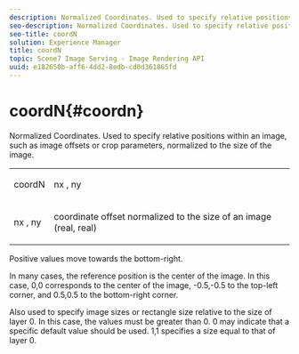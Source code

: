 ```yaml
---
description: Normalized Coordinates. Used to specify relative positions within an image, such as image offsets or crop parameters, normalized to the size of the image.
seo-description: Normalized Coordinates. Used to specify relative positions within an image, such as image offsets or crop parameters, normalized to the size of the image.
seo-title: coordN
solution: Experience Manager
title: coordN
topic: Scene7 Image Serving - Image Rendering API
uuid: e182650b-aff6-4dd2-8edb-cd0d361865fd
---
```


# coordN{#coordn}

Normalized Coordinates. Used to specify relative positions within an image, such as image offsets or crop parameters, normalized to the size of the image.

<table id="simpletable_EFA3111DC4B94BAF94715500DB4DD8FB"> 
 <tr class="strow"> 
  <td class="stentry"> <p><span class="codeph"> <span class="varname"> coordN</span> </span> </p> </td> 
  <td class="stentry"> <p><span class="codeph"> <span class="varname"> nx</span> </span>, <span class="codeph"><span class="varname"> ny</span></span> </p></td> 
 </tr> 
 <tr class="strow"> 
  <td class="stentry"> <p><span class="codeph"> <span class="varname"> nx</span> </span>, <span class="codeph"><span class="varname"> ny</span></span> </p></td> 
  <td class="stentry"> <p>coordinate offset normalized to the size of an image (real, real) </p></td> 
 </tr> 
</table>

Positive values move towards the bottom-right.

In many cases, the reference position is the center of the image. In this case, 0,0 corresponds to the center of the image, -0.5,-0.5 to the top-left corner, and 0.5,0.5 to the bottom-right corner.

Also used to specify image sizes or rectangle size relative to the size of layer 0. In this case, the values must be greater than 0. 0 may indicate that a specific default value should be used. 1,1 specifies a size equal to that of layer 0. 
